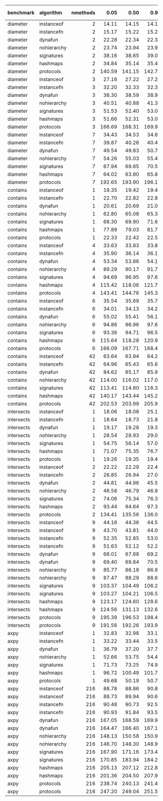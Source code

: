 |benchmark  |algorithm   | nmethods|   0.05|   0.50|   0.95|   mean| overhead 0.05| overhead 0.50| overhead 0.95| overhead mean| ns per op| overhead ns per op|
|:----------|:-----------|--------:|------:|------:|------:|------:|-------------:|-------------:|-------------:|-------------:|---------:|------------------:|
|diameter   |instanceof  |        2|  14.11|  14.15|  14.17|  14.14|          0.00|          0.00|          0.00|          0.00|     13.48|               0.00|
|diameter   |instancefn  |        2|  15.17|  15.22|  15.24|  15.20|          0.02|          0.02|          0.02|          0.02|     14.50|               1.02|
|diameter   |dynafun     |        2|  22.28|  22.34|  22.39|  22.34|          0.12|          0.12|          0.12|          0.12|     21.30|               7.82|
|diameter   |nohierarchy |        2|  23.74|  23.94|  23.96|  23.86|          0.14|          0.14|          0.14|          0.14|     22.76|               9.27|
|diameter   |signatures  |        2|  38.16|  38.65|  39.03|  38.64|          0.35|          0.36|          0.35|          0.35|     36.85|              23.37|
|diameter   |hashmaps    |        2|  34.84|  35.14|  35.42|  35.15|          0.30|          0.30|          0.30|          0.30|     33.52|              20.04|
|diameter   |protocols   |        2| 140.59| 141.15| 142.79| 141.73|          1.85|          1.84|          1.82|          1.84|    135.17|             121.69|
|diameter   |instanceof  |        3|  27.16|  27.22|  27.25|  27.21|          0.00|          0.00|          0.00|          0.00|     25.95|               0.00|
|diameter   |instancefn  |        3|  32.20|  32.33|  32.34|  32.27|          0.08|          0.08|          0.07|          0.07|     30.78|               4.82|
|diameter   |dynafun     |        3|  38.30|  38.59|  38.94|  38.63|          0.17|          0.17|          0.17|          0.17|     36.85|              10.89|
|diameter   |nohierarchy |        3|  40.51|  40.88|  41.31|  41.00|          0.20|          0.20|          0.20|          0.20|     39.10|              13.14|
|diameter   |signatures  |        3|  51.53|  52.40|  53.09|  52.34|          0.36|          0.37|          0.37|          0.37|     49.91|              23.96|
|diameter   |hashmaps    |        3|  51.66|  52.31|  53.01|  52.38|          0.37|          0.37|          0.37|          0.37|     49.95|              24.00|
|diameter   |protocols   |        3| 166.69| 168.31| 169.96| 168.42|          2.08|          2.08|          2.05|          2.06|    160.62|             134.67|
|diameter   |instanceof  |        7|  34.43|  34.53|  34.64|  34.54|          0.00|          0.00|          0.00|          0.00|     32.94|               0.00|
|diameter   |instancefn  |        7|  39.87|  40.26|  40.40|  40.14|          0.08|          0.09|          0.09|          0.09|     38.28|               5.35|
|diameter   |dynafun     |        7|  49.54|  49.83|  50.74|  50.15|          0.24|          0.24|          0.24|          0.24|     47.83|              14.89|
|diameter   |nohierarchy |        7|  54.26|  55.03|  55.42|  54.85|          0.31|          0.32|          0.31|          0.31|     52.31|              19.37|
|diameter   |signatures  |        7|  67.94|  69.85|  70.51|  69.27|          0.52|          0.55|          0.54|          0.53|     66.06|              33.12|
|diameter   |hashmaps    |        7|  64.02|  63.80|  65.85|  65.02|          0.46|          0.45|          0.47|          0.46|     62.01|              29.07|
|diameter   |protocols   |        7| 192.65| 193.90| 196.12| 194.48|          2.47|          2.46|          2.41|          2.44|    185.47|             152.53|
|contains   |instanceof  |        1|  19.35|  19.42|  19.45|  19.40|          0.00|          0.00|          0.00|          0.00|     18.50|               0.00|
|contains   |instancefn  |        1|  22.70|  22.82|  22.86|  22.78|          0.01|          0.01|          0.01|          0.01|     21.73|               3.23|
|contains   |dynafun     |        1|  20.61|  20.69|  21.02|  20.77|          0.00|          0.00|          0.00|          0.00|     19.80|               1.30|
|contains   |nohierarchy |        1|  62.80|  65.08|  65.31|  64.17|          0.12|          0.13|          0.12|          0.12|     61.19|              42.69|
|contains   |signatures  |        1|  68.30|  69.90|  71.67|  70.13|          0.14|          0.14|          0.14|          0.14|     66.88|              48.38|
|contains   |hashmaps    |        1|  77.89|  79.03|  81.74|  79.80|          0.16|          0.16|          0.17|          0.17|     76.10|              57.60|
|contains   |protocols   |        1|  22.33|  22.42|  22.50|  22.43|          0.01|          0.01|          0.01|          0.01|     21.39|               2.89|
|contains   |instanceof  |        4|  33.63|  33.83|  33.84|  33.74|          0.00|          0.00|          0.00|          0.00|     32.18|               0.00|
|contains   |instancefn  |        4|  35.90|  36.14|  36.18|  36.05|          0.00|          0.00|          0.00|          0.00|     34.38|               2.20|
|contains   |dynafun     |        4|  53.34|  53.86|  54.19|  53.78|          0.04|          0.04|          0.04|          0.04|     51.29|              19.11|
|contains   |nohierarchy |        4|  89.29|  90.17|  91.72|  90.48|          0.11|          0.10|          0.11|          0.11|     86.29|              54.11|
|contains   |signatures  |        4|  94.69|  96.95|  97.68|  96.31|          0.12|          0.12|          0.12|          0.12|     91.85|              59.67|
|contains   |hashmaps    |        4| 115.42| 118.06| 121.74| 118.49|          0.15|          0.16|          0.16|          0.16|    113.00|              80.82|
|contains   |protocols   |        4| 143.41| 144.76| 145.33| 144.39|          0.21|          0.21|          0.20|          0.21|    137.70|             105.52|
|contains   |instanceof  |        6|  35.54|  35.69|  35.77|  35.67|          0.00|          0.00|          0.00|          0.00|     34.01|               0.00|
|contains   |instancefn  |        6|  34.01|  34.13|  34.24|  34.14|          0.00|          0.00|          0.00|          0.00|     32.56|              -1.46|
|contains   |dynafun     |        6|  55.02|  55.41|  56.10|  55.56|          0.04|          0.04|          0.04|          0.04|     52.99|              18.97|
|contains   |nohierarchy |        6|  94.86|  96.96|  97.68|  96.33|          0.11|          0.11|          0.11|          0.11|     91.87|              57.85|
|contains   |signatures  |        6|  93.36|  94.71|  96.56|  94.90|          0.11|          0.11|          0.11|          0.11|     90.50|              56.49|
|contains   |hashmaps    |        6| 115.64| 118.28| 120.90| 118.41|          0.15|          0.15|          0.15|          0.15|    112.93|              78.91|
|contains   |protocols   |        6| 166.09| 167.71| 168.41| 167.33|          0.25|          0.24|          0.24|          0.24|    159.58|             125.57|
|contains   |instanceof  |       42|  63.64|  63.94|  64.20|  63.94|          0.00|          0.00|          0.00|          0.00|     60.97|               0.00|
|contains   |instancefn  |       42|  64.96|  65.43|  65.69|  65.35|          0.00|          0.00|          0.00|          0.00|     62.32|               1.34|
|contains   |dynafun     |       42|  84.62|  85.17|  85.96|  85.27|          0.04|          0.04|          0.04|          0.04|     81.32|              20.34|
|contains   |nohierarchy |       42| 114.00| 116.02| 117.09| 115.61|          0.10|          0.10|          0.10|          0.10|    110.26|              49.28|
|contains   |signatures  |       42| 113.41| 114.80| 116.39| 114.96|          0.10|          0.10|          0.10|          0.10|    109.64|              48.66|
|contains   |hashmaps    |       42| 140.17| 143.44| 145.27| 142.76|          0.15|          0.15|          0.15|          0.15|    136.15|              75.17|
|contains   |protocols   |       42| 202.53| 203.99| 205.99| 204.20|          0.27|          0.27|          0.27|          0.27|    194.74|             133.76|
|intersects |instanceof  |        1|  18.06|  18.08|  25.15|  19.01|          0.00|          0.00|          0.00|          0.00|     18.13|               0.00|
|intersects |instancefn  |        1|  18.64|  18.73|  21.80|  19.59|          0.00|          0.00|         -0.01|          0.00|     18.68|               0.55|
|intersects |dynafun     |        1|  19.17|  19.28|  19.34|  19.25|          0.00|          0.00|         -0.01|          0.00|     18.36|               0.23|
|intersects |nohierarchy |        1|  28.54|  28.93|  29.05|  28.80|          0.02|          0.03|          0.01|          0.02|     27.47|               9.33|
|intersects |signatures  |        1|  54.75|  56.14|  57.02|  55.88|          0.09|          0.09|          0.07|          0.09|     53.29|              35.16|
|intersects |hashmaps    |        1|  71.07|  75.35|  76.71|  74.39|          0.13|          0.13|          0.12|          0.13|     70.95|              52.82|
|intersects |protocols   |        1|  19.26|  19.35|  19.40|  19.33|          0.00|          0.00|         -0.01|          0.00|     18.43|               0.30|
|intersects |instanceof  |        2|  22.22|  22.29|  22.41|  22.32|          0.00|          0.00|          0.00|          0.00|     21.28|               0.00|
|intersects |instancefn  |        2|  26.85|  26.94|  27.04|  26.94|          0.01|          0.01|          0.01|          0.01|     25.69|               4.41|
|intersects |dynafun     |        2|  44.81|  44.96|  45.59|  45.26|          0.04|          0.04|          0.04|          0.04|     43.16|              21.88|
|intersects |nohierarchy |        2|  46.58|  46.79|  46.99|  46.81|          0.04|          0.04|          0.04|          0.04|     44.65|              23.36|
|intersects |signatures  |        2|  74.06|  75.34|  76.35|  75.30|          0.09|          0.09|          0.09|          0.09|     71.81|              50.53|
|intersects |hashmaps    |        2|  93.44|  94.64|  97.33|  95.36|          0.12|          0.13|          0.13|          0.13|     90.94|              69.66|
|intersects |protocols   |        2| 134.41| 135.56| 136.06| 135.29|          0.20|          0.20|          0.20|          0.20|    129.02|             107.74|
|intersects |instanceof  |        9|  44.16|  44.36|  44.57|  44.38|          0.00|          0.00|          0.00|          0.00|     42.33|               0.00|
|intersects |instanceof  |        9|  43.70|  43.81|  44.01|  43.87|          0.00|          0.00|          0.00|          0.00|     41.84|               0.00|
|intersects |instancefn  |        9|  52.35|  52.85|  53.04|  52.71|          0.01|          0.01|          0.01|          0.01|     50.27|               7.94|
|intersects |instancefn  |        9|  51.63|  52.12|  52.25|  51.95|          0.01|          0.01|          0.01|          0.01|     49.55|               7.71|
|intersects |dynafun     |        9|  68.01|  67.88|  69.21|  68.57|          0.04|          0.04|          0.04|          0.04|     65.39|              23.07|
|intersects |dynafun     |        9|  69.40|  69.84|  70.55|  70.00|          0.05|          0.05|          0.05|          0.05|     66.75|              24.92|
|intersects |nohierarchy |        9|  85.77|  86.18|  86.92|  86.34|          0.07|          0.07|          0.07|          0.07|     82.34|              40.02|
|intersects |nohierarchy |        9|  87.47|  88.29|  88.69|  88.13|          0.08|          0.08|          0.08|          0.08|     84.04|              42.21|
|intersects |signatures  |        9| 103.37| 104.49| 106.23| 104.83|          0.10|          0.10|          0.11|          0.10|     99.98|              57.65|
|intersects |signatures  |        9| 103.27| 104.21| 106.54| 105.01|          0.11|          0.11|          0.11|          0.11|    100.14|              58.31|
|intersects |hashmaps    |        9| 123.17| 124.60| 128.68| 126.02|          0.14|          0.14|          0.14|          0.14|    120.18|              77.85|
|intersects |hashmaps    |        9| 124.56| 131.13| 132.60| 127.96|          0.15|          0.16|          0.16|          0.15|    122.03|              80.20|
|intersects |protocols   |        9| 195.39| 196.53| 198.49| 197.07|          0.26|          0.26|          0.26|          0.26|    187.94|             145.61|
|intersects |protocols   |        9| 191.56| 192.26| 193.92| 192.82|          0.27|          0.27|          0.26|          0.27|    183.88|             142.05|
|axpy       |instanceof  |        1|  32.83|  32.98|  33.17|  33.02|          0.00|          0.00|          0.00|          0.00|     31.49|               0.00|
|axpy       |instancefn  |        1|  33.22|  33.44|  33.57|  33.39|          0.00|          0.00|          0.00|          0.00|     31.85|               0.36|
|axpy       |dynafun     |        1|  36.79|  37.20|  37.79|  37.33|          0.01|          0.01|          0.01|          0.01|     35.60|               4.11|
|axpy       |nohierarchy |        1|  52.66|  53.75|  54.43|  53.48|          0.06|          0.06|          0.06|          0.06|     51.01|              19.52|
|axpy       |signatures  |        1|  71.73|  73.25|  74.90|  73.37|          0.12|          0.12|          0.12|          0.12|     69.97|              38.49|
|axpy       |hashmaps    |        1|  96.72| 100.49| 101.78|  99.23|          0.20|          0.21|          0.21|          0.20|     94.64|              63.15|
|axpy       |protocols   |        1|  49.68|  50.19|  50.70|  50.27|          0.05|          0.05|          0.05|          0.05|     47.94|              16.45|
|axpy       |instanceof  |      216|  88.78|  88.86|  90.82|  89.86|          0.00|          0.00|          0.00|          0.00|     85.70|               0.00|
|axpy       |instanceof  |      216|  88.73|  89.94|  90.64|  89.70|          0.00|          0.00|          0.00|          0.00|     85.55|               0.00|
|axpy       |instancefn  |      216|  90.48|  90.73|  92.51|  91.55|          0.00|          0.00|          0.00|          0.00|     87.31|               1.61|
|axpy       |instancefn  |      216|  90.93|  91.84|  93.55|  92.30|          0.00|          0.00|          0.01|          0.00|     88.02|               2.48|
|axpy       |dynafun     |      216| 167.05| 168.59| 169.91| 168.58|          0.15|          0.15|          0.14|          0.15|    160.77|              75.07|
|axpy       |dynafun     |      216| 164.47| 166.40| 167.17| 165.89|          0.14|          0.14|          0.14|          0.14|    158.20|              72.65|
|axpy       |nohierarchy |      216| 148.13| 150.58| 150.93| 149.67|          0.11|          0.11|          0.11|          0.11|    142.74|              57.04|
|axpy       |nohierarchy |      216| 146.70| 148.30| 148.97| 147.81|          0.11|          0.11|          0.11|          0.11|    140.96|              55.41|
|axpy       |signatures  |      216| 167.90| 171.16| 173.43| 170.69|          0.15|          0.15|          0.15|          0.15|    162.79|              77.08|
|axpy       |signatures  |      216| 170.85| 183.94| 184.24| 175.00|          0.15|          0.18|          0.17|          0.16|    166.90|              81.35|
|axpy       |hashmaps    |      216| 205.13| 207.12| 212.80| 209.21|          0.22|          0.22|          0.22|          0.22|    199.52|             113.81|
|axpy       |hashmaps    |      216| 201.36| 204.50| 207.93| 204.71|          0.21|          0.21|          0.22|          0.22|    195.22|             109.68|
|axpy       |protocols   |      216| 238.74| 240.13| 241.46| 240.10|          0.28|          0.28|          0.28|          0.28|    228.97|             143.27|
|axpy       |protocols   |      216| 247.20| 249.04| 251.55| 249.40|          0.30|          0.30|          0.30|          0.30|    237.85|             152.30|
